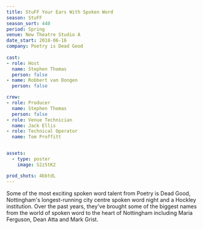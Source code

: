 ```yaml
---
title: StuFF Your Ears With Spoken Word
season: StuFF
season_sort: 440
period: Spring
venue: New Theatre Studio A
date_start: 2018-06-16
company: Poetry is Dead Good 
  
cast: 
- role: Host
  name: Stephen Thomas 
  person: false 
- name: Robbert van Dongen
  person: false

crew:
- role: Producer 
  name: Stephen Thomas
  person: false 
- role: Venue Technician
  name: Jack Ellis
- role: Technical Operator
  name: Tom Proffitt


assets:
  - type: poster
    image: S2z5tK2

prod_shots: 4bbtdL
---
```


Some of the most exciting spoken word talent from Poetry is Dead Good, Nottingham's longest-running city centre spoken word night and a Hockley institution. Over the past years, they've brought some of the biggest names from the world of spoken word to the heart of Nottingham including Maria Ferguson, Dean Atta and Mark Grist.
